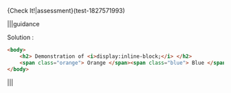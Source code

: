 {Check It!|assessment}(test-1827571993)

|||guidance

Solution :

```html
<body>
    <h2> Demonstration of <i>display:inline-block;</i> </h2>
    <span class="orange"> Orange </span><span class="blue"> Blue </span><span class="green"> Green </span>
</body>
```

|||
